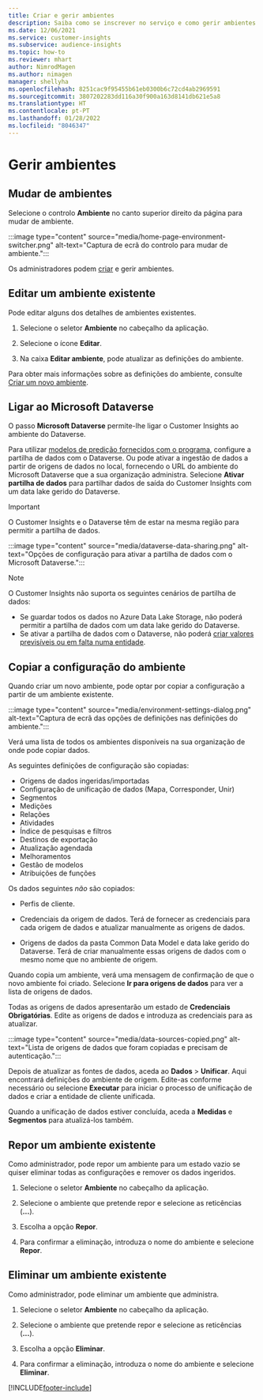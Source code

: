 ```yaml
---
title: Criar e gerir ambientes
description: Saiba como se inscrever no serviço e como gerir ambientes.
ms.date: 12/06/2021
ms.service: customer-insights
ms.subservice: audience-insights
ms.topic: how-to
ms.reviewer: mhart
author: NimrodMagen
ms.author: nimagen
manager: shellyha
ms.openlocfilehash: 8251cac9f95455b61eb0300b6c72cd4ab2969591
ms.sourcegitcommit: 3807202283dd116a30f900a163d8141db621e5a8
ms.translationtype: HT
ms.contentlocale: pt-PT
ms.lasthandoff: 01/28/2022
ms.locfileid: "8046347"
---
```

# <a name="manage-environments"></a>Gerir ambientes



## <a name="switch-environments"></a>Mudar de ambientes

Selecione o controlo **Ambiente** no canto superior direito da página para mudar de ambiente.

:::image type="content" source="media/home-page-environment-switcher.png" alt-text="Captura de ecrã do controlo para mudar de ambiente.":::

Os administradores podem [criar](create-environment.md) e gerir ambientes.

## <a name="edit-an-existing-environment"></a>Editar um ambiente existente

Pode editar alguns dos detalhes de ambientes existentes.

1.  Selecione o seletor **Ambiente** no cabeçalho da aplicação.

2.  Selecione o ícone **Editar**.

3. Na caixa **Editar ambiente**, pode atualizar as definições do ambiente.

Para obter mais informações sobre as definições do ambiente, consulte [Criar um novo ambiente](create-environment.md).

## <a name="connect-to-microsoft-dataverse"></a>Ligar ao Microsoft Dataverse
   
O passo **Microsoft Dataverse** permite-lhe ligar o Customer Insights ao ambiente do Dataverse.

Para utilizar [modelos de predição fornecidos com o programa](predictions-overview.md#out-of-box-models), configure a partilha de dados com o Dataverse. Ou pode ativar a ingestão de dados a partir de origens de dados no local, fornecendo o URL do ambiente do Microsoft Dataverse que a sua organização administra. Selecione **Ativar partilha de dados** para partilhar dados de saída do Customer Insights com um data lake gerido do Dataverse.

> [!IMPORTANT]
> O Customer Insights e o Dataverse têm de estar na mesma região para permitir a partilha de dados.

:::image type="content" source="media/dataverse-data-sharing.png" alt-text="Opções de configuração para ativar a partilha de dados com o Microsoft Dataverse.":::

> [!NOTE]
> O Customer Insights não suporta os seguintes cenários de partilha de dados:
> - Se guardar todos os dados no Azure Data Lake Storage, não poderá permitir a partilha de dados com um data lake gerido do Dataverse.
> - Se ativar a partilha de dados com o Dataverse, não poderá [criar valores previsíveis ou em falta numa entidade](predictions.md).

## <a name="copy-the-environment-configuration"></a>Copiar a configuração do ambiente

Quando criar um novo ambiente, pode optar por copiar a configuração a partir de um ambiente existente. 

:::image type="content" source="media/environment-settings-dialog.png" alt-text="Captura de ecrã das opções de definições nas definições do ambiente.":::

Verá uma lista de todos os ambientes disponíveis na sua organização de onde pode copiar dados.

As seguintes definições de configuração são copiadas:

- Origens de dados ingeridas/importadas
- Configuração de unificação de dados (Mapa, Corresponder, Unir)
- Segmentos
- Medições
- Relações
- Atividades
- Índice de pesquisas e filtros
- Destinos de exportação
- Atualização agendada
- Melhoramentos
- Gestão de modelos
- Atribuições de funções

Os dados seguintes *não* são copiados:

- Perfis de cliente.
- Credenciais da origem de dados. Terá de fornecer as credenciais para cada origem de dados e atualizar manualmente as origens de dados.

- Origens de dados da pasta Common Data Model e data lake gerido do Dataverse. Terá de criar manualmente essas origens de dados com o mesmo nome que no ambiente de origem.

Quando copia um ambiente, verá uma mensagem de confirmação de que o novo ambiente foi criado. Selecione **Ir para origens de dados** para ver a lista de origens de dados.

Todas as origens de dados apresentarão um estado de **Credenciais Obrigatórias**. Edite as origens de dados e introduza as credenciais para as atualizar.

:::image type="content" source="media/data-sources-copied.png" alt-text="Lista de origens de dados que foram copiadas e precisam de autenticação.":::

Depois de atualizar as fontes de dados, aceda ao **Dados** > **Unificar**. Aqui encontrará definições do ambiente de origem. Edite-as conforme necessário ou selecione **Executar** para iniciar o processo de unificação de dados e criar a entidade de cliente unificada.

Quando a unificação de dados estiver concluída, aceda a **Medidas** e **Segmentos** para atualizá-los também.

## <a name="reset-an-existing-environment"></a>Repor um ambiente existente

Como administrador, pode repor um ambiente para um estado vazio se quiser eliminar todas as configurações e remover os dados ingeridos.

1.  Selecione o seletor **Ambiente** no cabeçalho da aplicação. 

2.  Selecione o ambiente que pretende repor e selecione as reticências (**...**). 

3. Escolha a opção **Repor**. 

4.  Para confirmar a eliminação, introduza o nome do ambiente e selecione **Repor**.

## <a name="delete-an-existing-environment"></a>Eliminar um ambiente existente

Como administrador, pode eliminar um ambiente que administra.

1.  Selecione o seletor **Ambiente** no cabeçalho da aplicação.

2.  Selecione o ambiente que pretende repor e selecione as reticências (**...**). 

3. Escolha a opção **Eliminar**. 

4.  Para confirmar a eliminação, introduza o nome do ambiente e selecione **Eliminar**.


[!INCLUDE[footer-include](../includes/footer-banner.md)]
